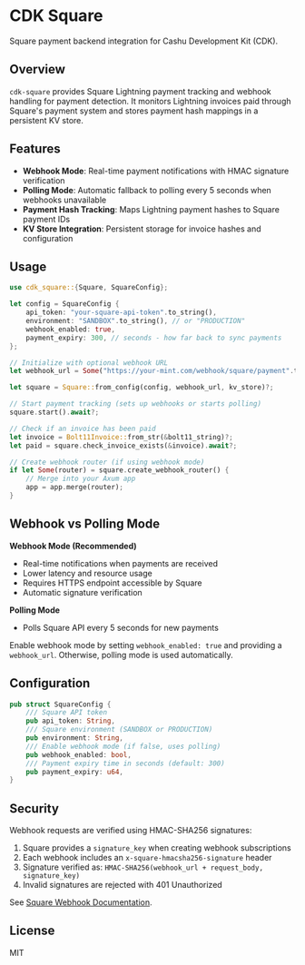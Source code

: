 # CDK Square

Square payment backend integration for Cashu Development Kit (CDK).

## Overview

`cdk-square` provides Square Lightning payment tracking and webhook handling for payment detection. It monitors Lightning invoices paid through Square's payment system and stores payment hash mappings in a persistent KV store.

## Features

- **Webhook Mode**: Real-time payment notifications with HMAC signature verification
- **Polling Mode**: Automatic fallback to polling every 5 seconds when webhooks unavailable
- **Payment Hash Tracking**: Maps Lightning payment hashes to Square payment IDs
- **KV Store Integration**: Persistent storage for invoice hashes and configuration

## Usage

```rust
use cdk_square::{Square, SquareConfig};

let config = SquareConfig {
    api_token: "your-square-api-token".to_string(),
    environment: "SANDBOX".to_string(), // or "PRODUCTION"
    webhook_enabled: true,
    payment_expiry: 300, // seconds - how far back to sync payments
};

// Initialize with optional webhook URL
let webhook_url = Some("https://your-mint.com/webhook/square/payment".to_string());

let square = Square::from_config(config, webhook_url, kv_store)?;

// Start payment tracking (sets up webhooks or starts polling)
square.start().await?;

// Check if an invoice has been paid
let invoice = Bolt11Invoice::from_str(&bolt11_string)?;
let paid = square.check_invoice_exists(&invoice).await?;

// Create webhook router (if using webhook mode)
if let Some(router) = square.create_webhook_router() {
    // Merge into your Axum app
    app = app.merge(router);
}
```

## Webhook vs Polling Mode

**Webhook Mode (Recommended)**
- Real-time notifications when payments are received
- Lower latency and resource usage
- Requires HTTPS endpoint accessible by Square
- Automatic signature verification

**Polling Mode**
- Polls Square API every 5 seconds for new payments

Enable webhook mode by setting `webhook_enabled: true` and providing a `webhook_url`. Otherwise, polling mode is used automatically.

## Configuration

```rust
pub struct SquareConfig {
    /// Square API token
    pub api_token: String,
    /// Square environment (SANDBOX or PRODUCTION)
    pub environment: String,
    /// Enable webhook mode (if false, uses polling)
    pub webhook_enabled: bool,
    /// Payment expiry time in seconds (default: 300)
    pub payment_expiry: u64,
}
```

## Security

Webhook requests are verified using HMAC-SHA256 signatures:
1. Square provides a `signature_key` when creating webhook subscriptions
2. Each webhook includes an `x-square-hmacsha256-signature` header
3. Signature verified as: `HMAC-SHA256(webhook_url + request_body, signature_key)`
4. Invalid signatures are rejected with 401 Unauthorized

See [Square Webhook Documentation](https://developer.squareup.com/docs/webhooks/step3validate).

## License

MIT
